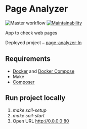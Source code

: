 # Page Analyzer

![Master workflow](https://github.com/ashikov/php-project-lvl3/workflows/Master%20workflow/badge.svg)
[![Maintainability](https://api.codeclimate.com/v1/badges/106060f663c8e9d56c9b/maintainability)](https://codeclimate.com/github/ashikov/php-project-lvl3/maintainability)

App to check web pages

Deployed project ⎯ [page-analyzer-ln](https://page-analyzer-ln.herokuapp.com/)
## Requirements

* [Docker](https://docs.docker.com/engine/install/ubuntu/) and [Docker Compose](https://docs.docker.com/compose/install/)
* Make
* [Composer](https://getcomposer.org/download/)

## Run project locally

1. *make sail-setup*
2. *make sail-start*
3. Open URL http://0.0.0.0:80
